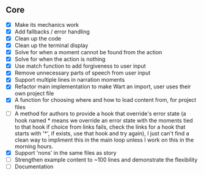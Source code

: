 
## Core
- [X] Make its mechanics work
- [X] Add fallbacks / error handling
- [X] Clean up the code
- [X] Clean up the terminal display
- [X] Solve for when a moment cannot be found from the action
- [X] Solve for when the action is nothing
- [X] Use match function to add forgiveness to user input
- [X] Remove unnecessary parts of speech from user input
- [X] Support multiple lines in narration moments
- [X] Refactor main implementation to make Wart an import, user uses their own project file
- [X] A function for choosing where and how to load content from, for project files
- [ ] A method for authors to provide a hook that override's error state (a hook named * means we override an error state with the moments tied to that hook
if choice from links fails, check the links for a hook that starts with '*', if exists, use that hook and try again), I just can't find a clean way to impliment this in the main loop unless I work on this in the morning hours.
- [X] Support 'nons' in the same files as story
- [ ] Strengthen example content to ~100 lines and demonstrate the flexibility
- [ ] Documentation
